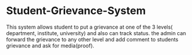 # Student-Grievance-System
This system allows student to put a grievance at one of the 3 levels( department, institute, university) and also can track status. the admin can forward the grievance to any other level and add comment to students grievance and ask for media(proof).
